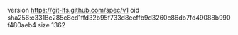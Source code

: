 version https://git-lfs.github.com/spec/v1
oid sha256:c3318c285c8cd1ffd32b95f733d8eeffb9d3260c86db7fd49088b990f480aeb4
size 1362
